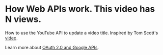 # How Web APIs work. This video has N views. 

How to use the YouTube API to update a video title. Inspired by Tom Scott's [video](https://youtu.be/BxV14h0kFs0). 


Learn more about [OAuth 2.0 and Google APIs](https://fireship.io/lessons/google-apis-node-tutorial/). 
